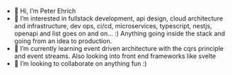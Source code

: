 - 👋 Hi, I’m Peter Ehrich
- 👀 I’m interested in fullstack development, api design, cloud architecture and infrastructure, dev ops, ci/cd, microservices, typescript, nestjs, openapi and list goes on and on... :) Anything going inside the stack and going from an idea to production.
- 🌱 I’m currently learning event driven architecture with the cqrs principle and event streams. Also looking into front end frameworks like svelte
- 💞️ I’m looking to collaborate on anything fun :) 


<!---
EhrichPeter/EhrichPeter is a ✨ special ✨ repository because its `README.md` (this file) appears on your GitHub profile.
You can click the Preview link to take a look at your changes.
--->
